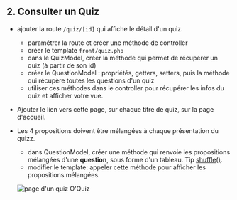 ## 2. Consulter un Quiz
* ajouter la route `/quiz/[id]` qui affiche le détail d'un quiz.   
  * paramétrer la route et créer une méthode de controller
  * créer le template `front/quiz.php`
  * dans le QuizModel, créer la méthode qui permet de récupérer un quiz (à partir de son id)
  * créer le QuestionModel : propriétés, getters, setters, puis la méthode qui récupère toutes les questions d'un quiz
  * utiliser ces méthodes dans le controller pour récupérer les infos du quiz et afficher votre vue.

* Ajouter le lien vers cette page, sur chaque titre de quiz, sur la page d'accueil.

* Les 4 propositions doivent être mélangées à chaque présentation du quizz.
  * dans QuestionModel, créer une méthode qui renvoie les propositions mélangées d'une **question**, sous forme d'un tableau. Tip [shuffle()](http://php.net/shuffle).
  * modifier le template: appeler cette méthode pour afficher les propositions mélangées.  

  ![page d'un quiz O'Quiz](img/quiz.png)
